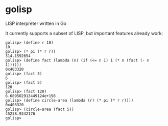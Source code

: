 # golisp
LISP interpreter written in Go

It currently supports a subset of LISP, but important features already work:

	golisp> (define r 10)
	10
	golisp> (* pi (* r r))
	314.1592654
	golisp> (define fact (lambda (n) (if (<= n 1) 1 (* n (fact (- n 1))))))
	0x403320
	golisp> (fact 3)
	6
	golisp> (fact 5)
	120
	golisp> (fact 120)
	6.689502913449124e+198
	golisp> (define circle-area (lambda (r) (* pi (* r r))))
	0x403320
	golisp> (circle-area (fact 5))
	45238.9342176
	golisp> 

